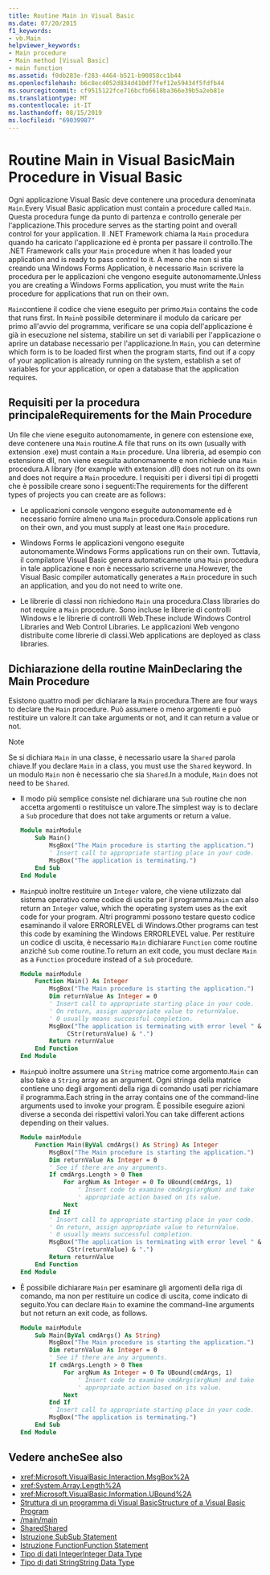 ```yaml
---
title: Routine Main in Visual Basic
ms.date: 07/20/2015
f1_keywords:
- vb.Main
helpviewer_keywords:
- Main procedure
- Main method [Visual Basic]
- main function
ms.assetid: f0db283e-f283-4464-b521-b90858cc1b44
ms.openlocfilehash: b6c8ec4052d834d410df7fef12e59434f5fdfb44
ms.sourcegitcommit: cf9515122fce716bcfb6618ba366e39b5a2eb81e
ms.translationtype: MT
ms.contentlocale: it-IT
ms.lasthandoff: 08/15/2019
ms.locfileid: "69039987"
---
```

# <a name="main-procedure-in-visual-basic"></a><span data-ttu-id="afabd-102">Routine Main in Visual Basic</span><span class="sxs-lookup"><span data-stu-id="afabd-102">Main Procedure in Visual Basic</span></span>
<span data-ttu-id="afabd-103">Ogni applicazione Visual Basic deve contenere una procedura denominata `Main`.</span><span class="sxs-lookup"><span data-stu-id="afabd-103">Every Visual Basic application must contain a procedure called `Main`.</span></span> <span data-ttu-id="afabd-104">Questa procedura funge da punto di partenza e controllo generale per l'applicazione.</span><span class="sxs-lookup"><span data-stu-id="afabd-104">This procedure serves as the starting point and overall control for your application.</span></span> <span data-ttu-id="afabd-105">Il .NET Framework chiama la `Main` procedura quando ha caricato l'applicazione ed è pronta per passare il controllo.</span><span class="sxs-lookup"><span data-stu-id="afabd-105">The .NET Framework calls your `Main` procedure when it has loaded your application and is ready to pass control to it.</span></span> <span data-ttu-id="afabd-106">A meno che non si stia creando una Windows Forms Application, è necessario `Main` scrivere la procedura per le applicazioni che vengono eseguite autonomamente.</span><span class="sxs-lookup"><span data-stu-id="afabd-106">Unless you are creating a Windows Forms application, you must write the `Main` procedure for applications that run on their own.</span></span>

 <span data-ttu-id="afabd-107">`Main`contiene il codice che viene eseguito per primo.</span><span class="sxs-lookup"><span data-stu-id="afabd-107">`Main` contains the code that runs first.</span></span> <span data-ttu-id="afabd-108">In `Main`è possibile determinare il modulo da caricare per primo all'avvio del programma, verificare se una copia dell'applicazione è già in esecuzione nel sistema, stabilire un set di variabili per l'applicazione o aprire un database necessario per l'applicazione.</span><span class="sxs-lookup"><span data-stu-id="afabd-108">In `Main`, you can determine which form is to be loaded first when the program starts, find out if a copy of your application is already running on the system, establish a set of variables for your application, or open a database that the application requires.</span></span>

## <a name="requirements-for-the-main-procedure"></a><span data-ttu-id="afabd-109">Requisiti per la procedura principale</span><span class="sxs-lookup"><span data-stu-id="afabd-109">Requirements for the Main Procedure</span></span>
 <span data-ttu-id="afabd-110">Un file che viene eseguito autonomamente, in genere con estensione exe, deve contenere una `Main` routine.</span><span class="sxs-lookup"><span data-stu-id="afabd-110">A file that runs on its own (usually with extension .exe) must contain a `Main` procedure.</span></span> <span data-ttu-id="afabd-111">Una libreria, ad esempio con estensione dll, non viene eseguita autonomamente e non richiede una `Main` procedura.</span><span class="sxs-lookup"><span data-stu-id="afabd-111">A library (for example with extension .dll) does not run on its own and does not require a `Main` procedure.</span></span> <span data-ttu-id="afabd-112">I requisiti per i diversi tipi di progetti che è possibile creare sono i seguenti:</span><span class="sxs-lookup"><span data-stu-id="afabd-112">The requirements for the different types of projects you can create are as follows:</span></span>

- <span data-ttu-id="afabd-113">Le applicazioni console vengono eseguite autonomamente ed è necessario fornire almeno una `Main` procedura.</span><span class="sxs-lookup"><span data-stu-id="afabd-113">Console applications run on their own, and you must supply at least one `Main` procedure.</span></span>

- <span data-ttu-id="afabd-114">Windows Forms le applicazioni vengono eseguite autonomamente.</span><span class="sxs-lookup"><span data-stu-id="afabd-114">Windows Forms applications run on their own.</span></span> <span data-ttu-id="afabd-115">Tuttavia, il compilatore Visual Basic genera automaticamente una `Main` procedura in tale applicazione e non è necessario scriverne una.</span><span class="sxs-lookup"><span data-stu-id="afabd-115">However, the Visual Basic compiler automatically generates a `Main` procedure in such an application, and you do not need to write one.</span></span>

- <span data-ttu-id="afabd-116">Le librerie di classi non richiedono `Main` una procedura.</span><span class="sxs-lookup"><span data-stu-id="afabd-116">Class libraries do not require a `Main` procedure.</span></span> <span data-ttu-id="afabd-117">Sono incluse le librerie di controlli Windows e le librerie di controlli Web.</span><span class="sxs-lookup"><span data-stu-id="afabd-117">These include Windows Control Libraries and Web Control Libraries.</span></span> <span data-ttu-id="afabd-118">Le applicazioni Web vengono distribuite come librerie di classi.</span><span class="sxs-lookup"><span data-stu-id="afabd-118">Web applications are deployed as class libraries.</span></span>

## <a name="declaring-the-main-procedure"></a><span data-ttu-id="afabd-119">Dichiarazione della routine Main</span><span class="sxs-lookup"><span data-stu-id="afabd-119">Declaring the Main Procedure</span></span>
 <span data-ttu-id="afabd-120">Esistono quattro modi per dichiarare la `Main` procedura.</span><span class="sxs-lookup"><span data-stu-id="afabd-120">There are four ways to declare the `Main` procedure.</span></span> <span data-ttu-id="afabd-121">Può assumere o meno argomenti e può restituire un valore.</span><span class="sxs-lookup"><span data-stu-id="afabd-121">It can take arguments or not, and it can return a value or not.</span></span>

> [!NOTE]
>  <span data-ttu-id="afabd-122">Se si dichiara `Main` in una classe, è necessario usare la `Shared` parola chiave.</span><span class="sxs-lookup"><span data-stu-id="afabd-122">If you declare `Main` in a class, you must use the `Shared` keyword.</span></span> <span data-ttu-id="afabd-123">In un modulo `Main` non è necessario che sia `Shared`.</span><span class="sxs-lookup"><span data-stu-id="afabd-123">In a module, `Main` does not need to be `Shared`.</span></span>

- <span data-ttu-id="afabd-124">Il modo più semplice consiste nel dichiarare una `Sub` routine che non accetta argomenti o restituisce un valore.</span><span class="sxs-lookup"><span data-stu-id="afabd-124">The simplest way is to declare a `Sub` procedure that does not take arguments or return a value.</span></span>

    ```vb
    Module mainModule
        Sub Main()
            MsgBox("The Main procedure is starting the application.")
            ' Insert call to appropriate starting place in your code.
            MsgBox("The application is terminating.")
        End Sub
    End Module
    ```

- <span data-ttu-id="afabd-125">`Main`può inoltre restituire un `Integer` valore, che viene utilizzato dal sistema operativo come codice di uscita per il programma.</span><span class="sxs-lookup"><span data-stu-id="afabd-125">`Main` can also return an `Integer` value, which the operating system uses as the exit code for your program.</span></span> <span data-ttu-id="afabd-126">Altri programmi possono testare questo codice esaminando il valore ERRORLEVEL di Windows.</span><span class="sxs-lookup"><span data-stu-id="afabd-126">Other programs can test this code by examining the Windows ERRORLEVEL value.</span></span> <span data-ttu-id="afabd-127">Per restituire un codice di uscita, è necessario `Main` dichiarare `Function` come routine anziché `Sub` come routine.</span><span class="sxs-lookup"><span data-stu-id="afabd-127">To return an exit code, you must declare `Main` as a `Function` procedure instead of a `Sub` procedure.</span></span>

    ```vb
    Module mainModule
        Function Main() As Integer
            MsgBox("The Main procedure is starting the application.")
            Dim returnValue As Integer = 0
            ' Insert call to appropriate starting place in your code.
            ' On return, assign appropriate value to returnValue.
            ' 0 usually means successful completion.
            MsgBox("The application is terminating with error level " &
                 CStr(returnValue) & ".")
            Return returnValue
        End Function
    End Module
    ```

- <span data-ttu-id="afabd-128">`Main`può inoltre assumere una `String` matrice come argomento.</span><span class="sxs-lookup"><span data-stu-id="afabd-128">`Main` can also take a `String` array as an argument.</span></span> <span data-ttu-id="afabd-129">Ogni stringa della matrice contiene uno degli argomenti della riga di comando usati per richiamare il programma.</span><span class="sxs-lookup"><span data-stu-id="afabd-129">Each string in the array contains one of the command-line arguments used to invoke your program.</span></span> <span data-ttu-id="afabd-130">È possibile eseguire azioni diverse a seconda dei rispettivi valori.</span><span class="sxs-lookup"><span data-stu-id="afabd-130">You can take different actions depending on their values.</span></span>

    ```vb
    Module mainModule
        Function Main(ByVal cmdArgs() As String) As Integer
            MsgBox("The Main procedure is starting the application.")
            Dim returnValue As Integer = 0
            ' See if there are any arguments.
            If cmdArgs.Length > 0 Then
                For argNum As Integer = 0 To UBound(cmdArgs, 1)
                    ' Insert code to examine cmdArgs(argNum) and take
                    ' appropriate action based on its value.
                Next
            End If
            ' Insert call to appropriate starting place in your code.
            ' On return, assign appropriate value to returnValue.
            ' 0 usually means successful completion.
            MsgBox("The application is terminating with error level " &
                 CStr(returnValue) & ".")
            Return returnValue
        End Function
    End Module
    ```

- <span data-ttu-id="afabd-131">È possibile dichiarare `Main` per esaminare gli argomenti della riga di comando, ma non per restituire un codice di uscita, come indicato di seguito.</span><span class="sxs-lookup"><span data-stu-id="afabd-131">You can declare `Main` to examine the command-line arguments but not return an exit code, as follows.</span></span>

    ```vb
    Module mainModule
        Sub Main(ByVal cmdArgs() As String)
            MsgBox("The Main procedure is starting the application.")
            Dim returnValue As Integer = 0
            ' See if there are any arguments.
            If cmdArgs.Length > 0 Then
                For argNum As Integer = 0 To UBound(cmdArgs, 1)
                    ' Insert code to examine cmdArgs(argNum) and take
                    ' appropriate action based on its value.
                Next
            End If
            ' Insert call to appropriate starting place in your code.
            MsgBox("The application is terminating.")
        End Sub
    End Module
    ```
  
## <a name="see-also"></a><span data-ttu-id="afabd-132">Vedere anche</span><span class="sxs-lookup"><span data-stu-id="afabd-132">See also</span></span>

- <xref:Microsoft.VisualBasic.Interaction.MsgBox%2A>
- <xref:System.Array.Length%2A>
- <xref:Microsoft.VisualBasic.Information.UBound%2A>
- [<span data-ttu-id="afabd-133">Struttura di un programma di Visual Basic</span><span class="sxs-lookup"><span data-stu-id="afabd-133">Structure of a Visual Basic Program</span></span>](../../../visual-basic/programming-guide/program-structure/structure-of-a-visual-basic-program.md)
- [<span data-ttu-id="afabd-134">/main</span><span class="sxs-lookup"><span data-stu-id="afabd-134">/main</span></span>](../../../visual-basic/reference/command-line-compiler/main.md)
- [<span data-ttu-id="afabd-135">Shared</span><span class="sxs-lookup"><span data-stu-id="afabd-135">Shared</span></span>](../../../visual-basic/language-reference/modifiers/shared.md)
- [<span data-ttu-id="afabd-136">Istruzione Sub</span><span class="sxs-lookup"><span data-stu-id="afabd-136">Sub Statement</span></span>](../../../visual-basic/language-reference/statements/sub-statement.md)
- [<span data-ttu-id="afabd-137">Istruzione Function</span><span class="sxs-lookup"><span data-stu-id="afabd-137">Function Statement</span></span>](../../../visual-basic/language-reference/statements/function-statement.md)
- [<span data-ttu-id="afabd-138">Tipo di dati Integer</span><span class="sxs-lookup"><span data-stu-id="afabd-138">Integer Data Type</span></span>](../../../visual-basic/language-reference/data-types/integer-data-type.md)
- [<span data-ttu-id="afabd-139">Tipo di dati String</span><span class="sxs-lookup"><span data-stu-id="afabd-139">String Data Type</span></span>](../../../visual-basic/language-reference/data-types/string-data-type.md)
